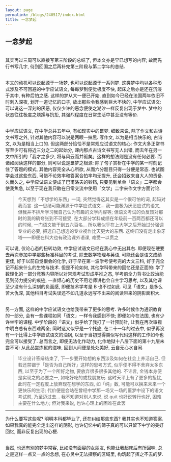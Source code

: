 ```yaml
---
layout: page
permalink: /blogs/240517/index.html
title: 一念梦起
---
```


## 一念梦起

<br>其实再过三周可以直接写第三阶段的总结了, 但本文亦是早已想写的内容; 故而先行书写几字, 待到回国之后再补完第三阶段与第二学年的总结.

<br>本文的动机可以说起源于一场梦, 也可以说起源于一系列梦. 这类梦中均以各种形式涉及不可回避的中学应试语文, 每每梦到便觉极度不快, 起床之后亦是还在沉浸于其中, 有种后怕之感. 这样的梦从大一便已开始, 直到如今已经在法国两年依旧不时刺入深夜, 划开一道记忆的口子, 放出那些令我感到巨大不快的, 中学应试语文: 可以说这一深刻的厌恶, 仅仅少许的恶念便使之潮汐一样反复出现于梦中. 梦中的状态往往极度之烦躁与抗拒, 其强烈程度在日常生活中甚至没有等价.

<br>中学应试语文, 在中学总共五年中, 有如现实中的噩梦. 细致来说, 除了作文和古诗文书写之外, 针对其他内容可以说是两眼一抹黑. 写作文, 以为是相当快乐的; 古诗文, 以为是相当上口的. 但这两部分恰恰不是常规应试语文的核心: 作文大多正常书写至少可有将近三分之二的起始分, 课内那点古诗文书写无人出错, 而去年在另一文中所引的「我才之多少, 将与风云而并驱矣」这样的想法则是没有任何必要. 而诸如阅读这样的部分, 则可以说是噩梦之根源: 除了句子赏析在中学的某一时刻记住了答题的模式, 其他内容完全从心所欲, 从而六分题目只得一分便是常态. 也试图学会过这些东西, 可惜不论效率和答案合拍率均无提升, 还会招致来自大人的责备. 久而久之, 中学应试语文便成了巴甫洛夫的铃铛, 只要见到单单「语文」二字都会使我焦急, 以至于现在我只敢在日常交流中使用「文学」二字来作文字方面讨论.

> 今天想到「不想学的东西」一词, 突然觉得这其实是一个很可怕的词, 起码对我而言. 这一思绪可能渊源于中学应试语文... 我一直极为厌恶应试的语文, 但我并不排斥学习我自己认为有趣的文学内容等; 但语文考试的负反馈对那时的我的确夸张到不可接受, 在大部分学科成绩在年级前一百两百都还可以的时候, 一门语文能干到五六百名... 所以我似乎在上大学之后开始过分强调专业的必要, 把选自己想选的专业视作比天更大的东西. 这终归没有走出象牙塔——即便在科大也有政治课外语课, 难受一以贯之

可以说, 仅论心态的扭转功效, 中学应试语文已经在我心中无出其右. 即便现在硬要去再次参加中学那些标准科目的考试, 除去数学物理与英语, 可能还会是语文成绩更佳, 好于以前自觉很会的化学, 好于早在第一波学考便考完的大文三科, 好于完全记不起来什么的生物与技术. 但是不论如何, 其他学科带来的回忆还是正面的: 学了数理化的一部分竞赛内容所以对常规考试形成平推之态, 学考前全力背书让政治能见到努力提分的痕迹, 一直倾心的历史不用老师讲也会自主学习思考, 以及其他课至少没有什么深刻的负面感, 即便技术学考是 B 也不过如此. 可见「语文」是多么苦大仇深, 其他科目考试失误还不如几道永远写不出来的阅读带来的阴影面积大.

<br>另一方面, 这样的中学应试语文也给我带来了更多的思考. 许多时候作为通识教育的一部分, 会有一些课程如同「语文」一样令我感到不快; 即便如今在法国, 也有少许坐牢的课程. 中学阶段的「语文」似乎给了我打了一针预防针, 让我在再次审视中明白总有东西难两全; 同时这又似乎是一个托底, 在二十一年的过去中, 似乎再没有一个比得上中学应试语文的油锅, 以至于当初觉得类似写代码这样的工作如今也完全可以接受了. 总而言之, 即便无法化作动力, 化作地狱十八层下面的第十九层未尝不可: 从此品尝炼狱的滋味, 回到人间便是处处美好, 云自无心水自闲.

> 毕业设计答辩结束了, 下一步要开始想的东西涉及如何在社会上养活自己. 但若还禁锢于「是否为自己所好」这样的思考方式, 似乎便不得不舍弃太多东西, 以至于为了一个所好之物, 要放弃很多很多其他的. 不讳言, 金钱本身便是实现之的必要之一, 如吃好吃的或找朋友玩. 这时天平上有了更多的担忧, 此时在一定程度上放弃现在想学的东西, 如「纯」数, 可能可以换来未来一个更快乐的生活; 代价便是会站在曾经中学那一场又一场的噩梦中设下的语文考试前, 乃至迈过去... 我不知道对别人来说, 说 quit 也好说转行也好, 困难主要在什么地方; 但对我来说, 也许心理上的困难在此罢

---

为什么要写这些呢? 明明本科都毕业了, 还在纠结那些东西? 我其实也不知道答案. 如果我真的能完全走出这样的阴影, 也许记忆中的筛子真的可以只留下中学的美好回忆, 而非反复出现的心梗.

<br>当然, 也还有别的梦中常客, 比如没有面容的女朋友, 也能让我起床后有所回味. 总之是这样一点又一点的念想, 在心灵中无法探察的区域里, 构筑起了挥之不去的梦.